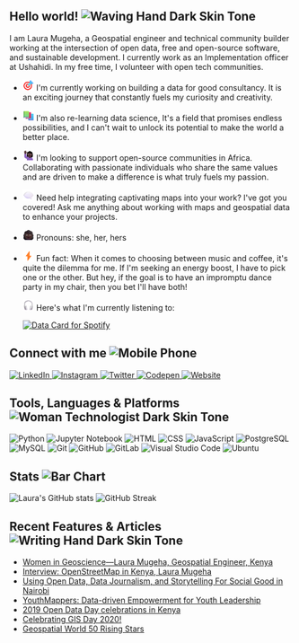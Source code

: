 ## Hello world! <img src="https://raw.githubusercontent.com/Tarikul-Islam-Anik/Animated-Fluent-Emojis/master/Emojis/Hand%20gestures/Waving%20Hand%20Dark%20Skin%20Tone.png" alt="Waving Hand Dark Skin Tone" width="30" height="30" />

I am Laura Mugeha, a Geospatial engineer and technical community builder working at the intersection of open data, free and open-source software, and sustainable development. I currently work as an Implementation officer at Ushahidi. In my free time, I volunteer with open tech communities.
 
- <img src="https://raw.githubusercontent.com/mugeha-laura/mugeha-laura/main/emojis/bullseye.svg" width="20" height="20" /> I'm currently working on building a data for good consultancy. It is an exciting journey that constantly fuels my curiosity and creativity.
- <img src="https://raw.githubusercontent.com/mugeha-laura/mugeha-laura/main/emojis/books.svg" width="20" height="20" /> I'm also re-learning data science, It's a field that promises endless possibilities, and I can't wait to unlock its potential to make the world a better place.
- <img src="https://raw.githubusercontent.com/mugeha-laura/mugeha-laura/main/emojis/woman-raising-hand-dark.svg" width="20" height="20" /> I'm looking to support open-source communities in Africa. Collaborating with passionate individuals who share the same values and are driven to make a difference is what truly fuels my passion.
- <img src="https://raw.githubusercontent.com/mugeha-laura/mugeha-laura/main/emojis/left-speech-bubble.svg" width="20" height="20" /> Need help integrating captivating maps into your work? I've got you covered! Ask me anything about working with maps and geospatial data to enhance your projects.
- <img src="https://raw.githubusercontent.com/mugeha-laura/mugeha-laura/main/emojis/woman-dark.svg" width="20" height="20" /> Pronouns: she, her, hers
- <img src="https://raw.githubusercontent.com/mugeha-laura/mugeha-laura/main/emojis/high-voltage.svg" width="20" height="20" /> Fun fact: When it comes to choosing between music and coffee, it's quite the dilemma for me. If I'm seeking an energy boost, I have to pick one or the other. But hey, if the goal is to have an impromptu dance party in my chair, then you bet I'll have both!<br>

  <img src="https://raw.githubusercontent.com/mugeha-laura/mugeha-laura/main/emojis/headphone.svg" width="20" height="20" /> Here's what I'm currently listening to:
  
  [![Data Card for Spotify](https://data-card-for-spotify.herokuapp.com/api/card?user_id=0ynq1wuhtf2rlpzypf5s0ummt&limit=5)](https://data-card-for-spotify.herokuapp.com/api/card?user_id=0ynq1wuhtf2rlpzypf5s0ummt)
  

## Connect with me <img src="https://raw.githubusercontent.com/Tarikul-Islam-Anik/Animated-Fluent-Emojis/master/Emojis/Objects/Mobile%20Phone.png" alt="Mobile Phone" width="30" height="30" />
<p>
  <a href="https://www.linkedin.com/in/laura-mugeha/">
    <img src="https://img.shields.io/badge/linkedin-%230077B5.svg?&style=for-the-badge&logo=linkedin&logoColor=white&color=000000" alt="LinkedIn"/>
  </a>
  <a href="https://www.instagram.com/nodes.code/">
    <img src="https://img.shields.io/badge/instagram-%23E4405F.svg?&style=for-the-badge&logo=instagram&logoColor=white&color=000000" alt="Instagram"/>
  </a>
  <a href="https://twitter.com/laura_mugeha">
    <img src="https://img.shields.io/badge/twitter-%231DA1F2.svg?&style=for-the-badge&logo=twitter&logoColor=white&color=000000" alt="Twitter"/>
  </a>
  <a href="https://codepen.io/mugeha-laura">
    <img src="https://img.shields.io/badge/Codepen-000000?style=for-the-badge&logo=codepen&logoColor=white&color=000000" alt="Codepen"/>
  </a>
  <a href="https://lauramugeha.bio">
    <img src="https://img.shields.io/badge/website-000000?style=for-the-badge&logo=About.me&logoColor=white&color=000000" alt="Website"/>
  </a>
</p>


## Tools, Languages & Platforms <img src="https://raw.githubusercontent.com/Tarikul-Islam-Anik/Animated-Fluent-Emojis/master/Emojis/People%20with%20professions/Woman%20Technologist%20Dark%20Skin%20Tone.png" alt="Woman Technologist Dark Skin Tone" width="30" height="30" />
<p>
 <img width="40" src="https://user-images.githubusercontent.com/25181517/183423507-c056a6f9-1ba8-4312-a350-19bcbc5a8697.png" alt="Python" title="Python"/>
 <img width="40" src="https://user-images.githubusercontent.com/25181517/183914128-3fc88b4a-4ac1-40e6-9443-9a30182379b7.png" alt="Jupyter Notebook" title="Jupyter Notebook"/>
 <img width="40" src="https://user-images.githubusercontent.com/25181517/192158954-f88b5814-d510-4564-b285-dff7d6400dad.png" alt="HTML" title="HTML"/>
 <img width="40" src="https://user-images.githubusercontent.com/25181517/183898674-75a4a1b1-f960-4ea9-abcb-637170a00a75.png" alt="CSS" title="CSS"/>
 <img width="40" src="https://user-images.githubusercontent.com/25181517/117447155-6a868a00-af3d-11eb-9cfe-245df15c9f3f.png" alt="JavaScript" title="JavaScript"/>
 <img width="40" src="https://user-images.githubusercontent.com/25181517/117208740-bfb78400-adf5-11eb-97bb-09072b6bedfc.png" alt="PostgreSQL" title="PostgreSQL"/>
 <img width="40" src="https://user-images.githubusercontent.com/25181517/183896128-ec99105a-ec1a-4d85-b08b-1aa1620b2046.png" alt="MySQL" title="MySQL"/>
 <img width="40" src="https://user-images.githubusercontent.com/25181517/192108372-f71d70ac-7ae6-4c0d-8395-51d8870c2ef0.png" alt="Git" title="Git"/>
 <img width="40" src="https://user-images.githubusercontent.com/25181517/192108374-8da61ba1-99ec-41d7-80b8-fb2f7c0a4948.png" alt="GitHub" title="GitHub"/>
 <img width="40" src="https://user-images.githubusercontent.com/25181517/192108376-c675d39b-90f6-4073-bde6-5a9291644657.png" alt="GitLab" title="GitLab"/>
 <img width="40" src="https://user-images.githubusercontent.com/25181517/192108891-d86b6220-e232-423a-bf5f-90903e6887c3.png" alt="Visual Studio Code" title="Visual Studio Code"/>
 <img width="40" src="https://user-images.githubusercontent.com/25181517/186884153-99edc188-e4aa-4c84-91b0-e2df260ebc33.png" alt="Ubuntu" title="Ubuntu"/>
</p>



## Stats <img src="https://raw.githubusercontent.com/Tarikul-Islam-Anik/Animated-Fluent-Emojis/master/Emojis/Objects/Bar%20Chart.png" alt="Bar Chart" width="30" height="30" />
![Laura's GitHub stats](https://github-readme-stats.vercel.app/api?username=mugeha-laura&hide_border=true&theme=dark&card_width=400) ![GitHub Streak](https://streak-stats.demolab.com/?user=mugeha-laura&hide_border=true&theme=dark&hide_longest_streak=true&card_width=400)


## Recent Features & Articles <img src="https://raw.githubusercontent.com/Tarikul-Islam-Anik/Animated-Fluent-Emojis/master/Emojis/Hand%20gestures/Writing%20Hand%20Dark%20Skin%20Tone.png" alt="Writing Hand Dark Skin Tone" width="30" height="30" />
- [Women in Geoscience—Laura Mugeha, Geospatial Engineer, Kenya](https://www.youtube.com/watch?v=h0Tw1NIM7X4)
- [Interview: OpenStreetMap in Kenya, Laura Mugeha](https://blog.opencagedata.com/post/openstreetmap-in-kenya)
- [Using Open Data, Data Journalism, and Storytelling For Social Good in Nairobi](https://openheroines.medium.com/using-open-data-data-journalism-and-storytelling-for-social-good-in-nairobi-53884571c6e1)
- [YouthMappers: Data-driven Empowerment for Youth Leadership](https://shemaps.com/blog/youthmappers/)
- [2019 Open Data Day celebrations in Kenya](https://blog.okfn.org/2019/03/27/2019-open-data-day-celebrations-in-kenya/)
- [Celebrating GIS Day 2020!](https://aspectum.com/blog/celebrating-gis-day-2020/?)
- [Geospatial World 50 Rising Stars](https://www.geospatialworld.net/rising-stars/2021/bio.html)
